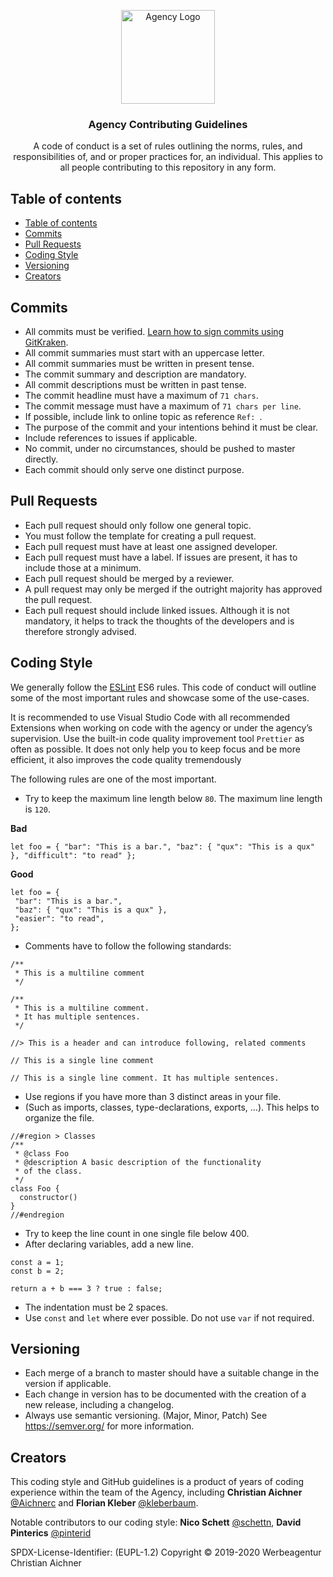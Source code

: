 <p align="center">
  <a href="https://www.aichner-christian.com/" target="_blank" rel="noopener noreferrer">
    <img src="https://www.aichner-christian.com/img/logo/logo_web.png" alt="Agency Logo" height="150">
  </a>
</p>

<h3 align="center">Agency Contributing Guidelines</h3>

<p align="center">
  A code of conduct is a set of rules outlining the norms, rules, and responsibilities of, 
  and or proper practices for, an individual. This applies to all people contributing to this repository in any form.
</p>

## Table of contents
- [Table of contents](#table-of-contents)
- [Commits](#commits)
- [Pull Requests](#pull-requests)
- [Coding Style](#coding-style)
- [Versioning](#versioning)
- [Creators](#creators)

## [](#commits)Commits

- All commits must be verified. [Learn how to sign commits using GitKraken](https://support.gitkraken.com/git-workflows-and-extensions/commit-signing-with-gpg/).
- All commit summaries must start with an uppercase letter.
- All commit summaries must be written in present tense.
- The commit summary and description are mandatory.
- All commit descriptions must be written in past tense.
- The commit headline must have a maximum of `71 chars`.
- The commit message must have a maximum of `71 chars per line`.
- If possible, include link to online topic as reference `Ref: `.
- The purpose of the commit and your intentions behind it must be clear.
- Include references to issues if applicable.
- No commit, under no circumstances, should be pushed to master directly.
- Each commit should only serve one distinct purpose.

## [](#pull-requests)Pull Requests

- Each pull request should only follow one general topic.
- You must follow the template for creating a pull request.
- Each pull request must have at least one assigned developer.
- Each pull request must have a label. If issues are present, it has to include those at a minimum.
- Each pull request should be merged by a reviewer.
- A pull request may only be merged if the outright majority has approved the pull request.
- Each pull request should include linked issues. Although it is not mandatory, it helps to track the thoughts of the developers and is therefore strongly advised.

## [](#coding-style)Coding Style
We generally follow the [ESLint](https://eslint.org/docs/rule) ES6 rules.
This code of conduct will outline some of the most important rules and showcase some of the use-cases.

It is recommended to use Visual Studio Code with all recommended Extensions when working on code
with the agency or under the agency’s supervision. Use the built-in code quality
improvement tool `Prettier` as often as possible. It does not only help you to keep
focus and be more efficient, it also improves the code quality tremendously

The following rules are one of the most important.
- Try to keep the maximum line length below `80`. The maximum line length is `120`.

**Bad**
```
let foo = { "bar": "This is a bar.", "baz": { "qux": "This is a qux" }, "difficult": "to read" };
```
**Good**
```
let foo = {
 "bar": "This is a bar.",
 "baz": { "qux": "This is a qux" },
 "easier": "to read",
};
```

- Comments have to follow the following standards:

```
/**
 * This is a multiline comment
 */

/**
 * This is a multiline comment.
 * It has multiple sentences.
 */

//> This is a header and can introduce following, related comments

// This is a single line comment

// This is a single line comment. It has multiple sentences.
```

- Use regions if you have more than 3 distinct areas in your file.
- (Such as imports, classes, type-declarations, exports, …). This helps to organize the file.

```
//#region > Classes
/**
 * @class Foo
 * @description A basic description of the functionality
 * of the class.
 */
class Foo {
  constructor()
}
//#endregion
```

- Try to keep the line count in one single file below 400.
- After declaring variables, add a new line.

```
const a = 1;
const b = 2;

return a + b === 3 ? true : false;
```

- The indentation must be 2 spaces.
- Use `const` and `let` where ever possible. Do not use `var` if not required.

## [](#versioning)Versioning

- Each merge of a branch to master should have a suitable change in the version if applicable.
- Each change in version has to be documented with the creation of a new release, including a changelog.
- Always use semantic versioning. (Major, Minor, Patch) See <https://semver.org/> for more information.

## [](#creators)Creators

This coding style and GitHub guidelines is a product of years of coding experience within the team of the Agency,
including **Christian Aichner** [@Aichnerc](https://github.com/Aichnerc) and **Florian Kleber** [@kleberbaum](https://github.com/kleberbaum).

Notable contributors to our coding style: **Nico Schett** [@schettn](https://github.com/schettn), **David Pinterics** [@pinterid](https://github.com/pinterid)

SPDX-License-Identifier: (EUPL-1.2)
Copyright © 2019-2020 Werbeagentur Christian Aichner
